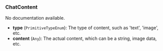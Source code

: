 ### ChatContent

No documentation available.

- **type** (`PrimitiveTypeEnum`): The type of content, such as 'text', 'image', etc.
- **content** (`Any`): The actual content, which can be a string, image data, etc.
